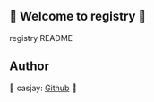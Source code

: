 ## 👋 Welcome to registry 🚀  

registry README  
  
  
## Author  

🤖 casjay: [Github](https://github.com/casjay) 🤖  
